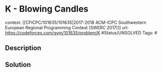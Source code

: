 # K - Blowing Candles

contest: [[CFICPC/101635/101635|2017-2018 ACM-ICPC Southwestern European Regional Programming Contest (SWERC 2017)]]
url: https://codeforces.com/gym/101635/problem/K
#Status/UNSOLVED
Tags: #

## Description

## Solution


